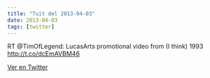 ```yaml
---
title: "Tuit del 2013-04-03"
date: 2013-04-03
tags: [twitter]
---
```


RT @TimOfLegend: LucasArts promotional video from (I think) 1993 http://t.co/dcEmAVBM46



[Ver en Twitter](https://twitter.com/i/web/status/319563790465253376)
